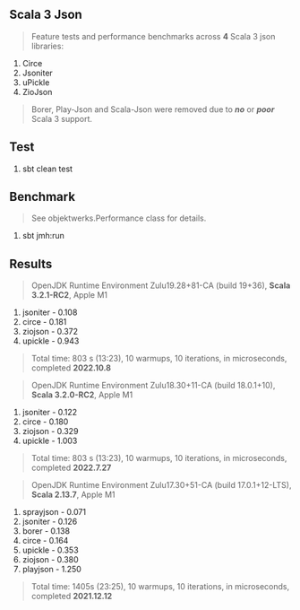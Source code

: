 Scala 3 Json
------------
>Feature tests and performance benchmarks across **4** Scala 3 json libraries:
1. Circe
2. Jsoniter
3. uPickle
4. ZioJson
>Borer, Play-Json and Scala-Json were removed due to ***no*** or ***poor*** Scala 3 support.

Test
----
1. sbt clean test

Benchmark
---------
>See objektwerks.Performance class for details.
1. sbt jmh:run

Results
-------
>OpenJDK Runtime Environment Zulu19.28+81-CA (build 19+36), **Scala 3.2.1-RC2**, Apple M1
1. jsoniter - 0.108
2. circe - 0.181
3. ziojson - 0.372
4. upickle - 0.943
>Total time: 803 s (13:23), 10 warmups, 10 iterations, in microseconds, completed **2022.10.8**

>OpenJDK Runtime Environment Zulu18.30+11-CA (build 18.0.1+10), **Scala 3.2.0-RC2**, Apple M1
1. jsoniter - 0.122
2. circe - 0.180
3. ziojson - 0.329
4. upickle - 1.003
>Total time: 803 s (13:23), 10 warmups, 10 iterations, in microseconds, completed **2022.7.27**

>OpenJDK Runtime Environment Zulu17.30+51-CA (build 17.0.1+12-LTS), **Scala 2.13.7**, Apple M1
1. sprayjson - 0.071
2. jsoniter - 0.126
3. borer - 0.138
4. circe - 0.164
5. upickle - 0.353
6. ziojson - 0.380
7. playjson - 1.250
>Total time: 1405s (23:25), 10 warmups, 10 iterations, in microseconds, completed **2021.12.12**
